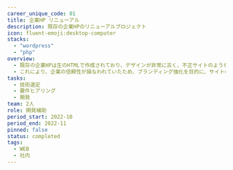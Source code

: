 ```yaml
---
career_unique_code: 01
title: 企業HP リニューアル
description: 既存の企業HPのリニューアルプロジェクト
icon: fluent-emoji:desktop-computer
stacks:
  - "wordpress"
  - "php"
overview: 
  - 既存の企業HPは生のHTMLで作成されており、デザインが非常に古く、不正サイトのような印象を与えていました。
  - これにより、企業の信頼性が損なわれていたため、ブランディング強化を目的に、サイトのリニューアルを提案・実施しました。
tasks:
  - 技術選定
  - 要件ヒアリング
  - 開発
team: 2人
role: 開発補助
period_start: 2022-10
period_end: 2022-11
pinned: false
status: completed
tags:
  - WEB
  - 社内
---
```


